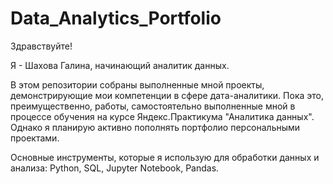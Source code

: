 # Data_Analytics_Portfolio

Здравствуйте! 

Я - Шахова Галина, начинающий аналитик данных.

В этом репозитории собраны выполненные мной проекты, демонстрирующие мои компетенции в сфере дата-аналитики. 
Пока это, преимущественно, работы, самостоятельно выполненные мной в процессе обучения на курсе Яндекс.Практикума "Аналитика данных". 
Однако я планирую активно пополнять портфолио персональными проектами.

Основные инструменты, которые я использую для обработки данных и анализа: Python, SQL, Jupyter Notebook, Pandas.
